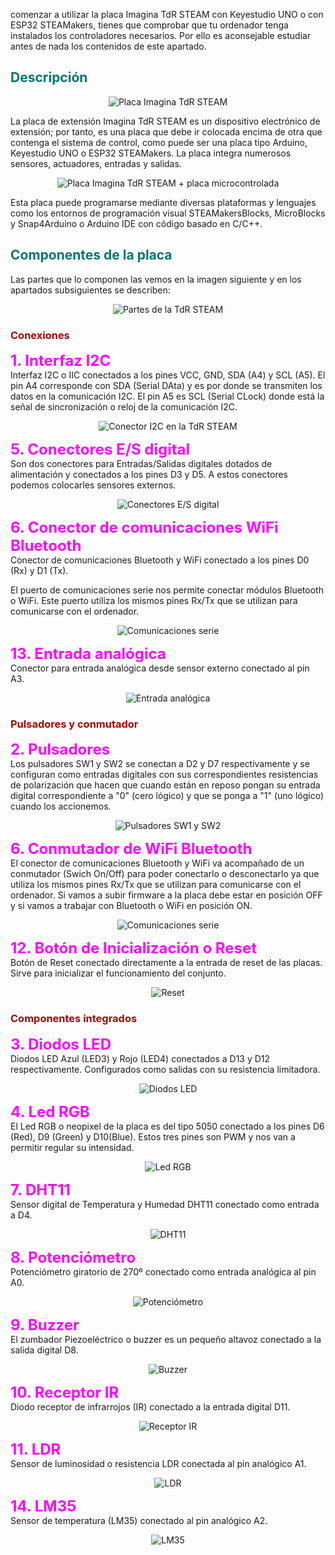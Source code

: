 comenzar a utilizar la placa Imagina TdR STEAM con Keyestudio UNO o con ESP32 STEAMakers, tienes que comprobar que tu ordenador tenga instalados los controladores necesarios. Por ello es aconsejable estudiar antes de nada los contenidos de este apartado.

## <FONT COLOR=#007575>**Descripción**</font>

<center>

![Placa Imagina TdR STEAM](../img/TdR/placa_TdR.png)  

</center>

La placa de extensión Imagina TdR STEAM es un dispositivo electrónico de extensión; por tanto, es una placa que debe ir colocada encima de otra que contenga el sistema de control, como puede ser una placa tipo Arduino, Keyestudio UNO o ESP32 STEAMakers. La placa integra numerosos sensores, actuadores, entradas y salidas.

<center>

![Placa Imagina TdR STEAM + placa microcontrolada](../img/TdR/placa_TdR_shields.png)  

</center>

Esta placa puede programarse mediante diversas plataformas y lenguajes como los entornos de programación visual STEAMakersBlocks, MicroBlocks y Snap4Arduino o Arduino IDE con código basado en C/C++.

## <FONT COLOR=#007575>**Componentes de la placa**</font>
Las partes que lo componen las vemos en la imagen siguiente y en los apartados subsiguientes se describen:

<center>

![Partes de la TdR STEAM](../img/uno/elementos-TdR-STEAM.png)  

</center>

### <FONT COLOR=#AA0000>**Conexiones**</font>

<FONT COLOR=#FF00FF><FONT size=5><b>1. Interfaz I2C</b></font></font>  
Interfaz I2C o IIC conectados a los pines VCC, GND, SDA (A4) y SCL (A5). El pin A4 corresponde con SDA (Serial DAta) y es por donde se transmiten los datos en la comunicación I2C. El pin A5 es SCL (Serial CLock) donde está la señal de sincronización o reloj de la comunicación I2C.

<center>

![Conector I2C en la TdR STEAM](../img/uno/I2C_steam.png)  

</center>

<FONT COLOR=#FF00FF><FONT size=5><b>5. Conectores E/S digital</b></font></font>  
Son dos conectores para Entradas/Salidas digitales dotados de alimentación y conectados a los pines D3 y D5. A estos conectores podemos colocarles sensores externos.

<center>

![Conectores E/S digital](../img/uno/D3_D5_TdR.png)  

</center>

<FONT COLOR=#FF00FF><FONT size=5><b>6. Conector de comunicaciones WiFi Bluetooth</b></font></font>  
Conector de comunicaciones Bluetooth y WiFi conectado a los pines D0 (Rx) y D1 (Tx).

El puerto de comunicaciones serie nos permite conectar módulos Bluetooth o WiFi. Este puerto utiliza los mismos pines Rx/Tx que se utilizan para comunicarse con el ordenador.

<center>

![Comunicaciones serie](../img/uno/comm_TdR.png)  

</center>

<FONT COLOR=#FF00FF><FONT size=5><b>13. Entrada analógica</b></font></font>  
Conector para entrada analógica desde sensor externo conectado al pin A3.

<center>

![Entrada analógica](../img/uno/a3.png)  

</center>

### <FONT COLOR=#AA0000>**Pulsadores y conmutador**</font>

<FONT COLOR=#FF00FF><FONT size=5><b>2. Pulsadores</b></font></font>  
Los pulsadores SW1 y SW2 se conectan a D2 y D7 respectivamente y se configuran como entradas digitales con sus correspondientes resistencias de polarización que hacen que cuando están en reposo pongan su entrada digital correspondiente a "0" (cero lógico) y que se ponga a "1" (uno lógico) cuando los accionemos.

<center>

![Pulsadores SW1 y SW2](../img/uno/pulsadores_TdR.png)  

</center>

<FONT COLOR=#FF00FF><FONT size=5><b>6. Conmutador de WiFi Bluetooth</b></font></font>  
El conector de comunicaciones Bluetooth y WiFi va acompañado de un conmutador (Swich On/Off) para poder conectarlo o desconectarlo ya que utiliza los mismos pines Rx/Tx que se utilizan para comunicarse con el ordenador. Si vamos a subir firmware a la placa debe estar en posición OFF y si vamos a trabajar con Bluetooth o WiFi en posición ON.

<center>

![Comunicaciones serie](../img/uno/comm_TdR.png)  

</center>

<FONT COLOR=#FF00FF><FONT size=5><b>12. Botón de Inicialización o Reset</b></font></font>  
Botón de Reset conectado directamente a la entrada de reset de las placas. Sirve para inicializar el funcionamiento del conjunto.

<center>

![Reset](../img/uno/reset.png)  

</center>

### <FONT COLOR=#AA0000>**Componentes integrados**</font>

<FONT COLOR=#FF00FF><FONT size=5><b>3. Diodos LED</b></font></font>  
Diodos LED Azul (LED3) y Rojo (LED4) conectados a D13 y D12 respectivamente. Configurados como salidas con su resistencia limitadora.

<center>

![Diodos LED](../img/uno/rojo_azul.png)  

</center>

<FONT COLOR=#FF00FF><FONT size=5><b>4. Led RGB</b></font></font>  
El Led RGB o neopixel de la placa es del tipo 5050 conectado a los pines D6 (Red), D9 (Green) y D10(Blue). Estos tres pines son PWM y nos van a permitir regular su intensidad.

<center>

![Led RGB](../img/uno/RGB_TdR.png)  

</center>

<FONT COLOR=#FF00FF><FONT size=5><b>7. DHT11</b></font></font>  
Sensor digital de Temperatura y Humedad DHT11 conectado como entrada a D4.

<center>

![DHT11](../img/uno/DHT11_TdR.png)  

</center>

<FONT COLOR=#FF00FF><FONT size=5><b>8. Potenciómetro</b></font></font>  
Potenciómetro giratorio de 270º conectado como entrada analógica al pin A0.

<center>

![Potenciómetro](../img/uno/pot_TdR.png)  

</center>

<FONT COLOR=#FF00FF><FONT size=5><b>9. Buzzer</b></font></font>  
El zumbador Piezoeléctrico o buzzer es un pequeño altavoz conectado a la salida digital D8.

<center>

![Buzzer](../img/uno/buzz_TdR.png)  

</center>

<FONT COLOR=#FF00FF><FONT size=5><b>10. Receptor IR</b></font></font>  
Diodo receptor de infrarrojos (IR) conectado a la entrada digital D11.

<center>

![Receptor IR](../img/uno/IR_TdR.png)  

</center>

<FONT COLOR=#FF00FF><FONT size=5><b>11. LDR</b></font></font>  
Sensor de luminosidad o resistencia LDR conectada al pin analógico A1.

<center>

![LDR](../img/uno/LDR_TdR.png)  

</center>

<FONT COLOR=#FF00FF><FONT size=5><b>14. LM35</b></font></font>  
Sensor de temperatura (LM35) conectado al pin analógico A2.

<center>

![LM35](../img/uno/LM35.png)  

</center>
